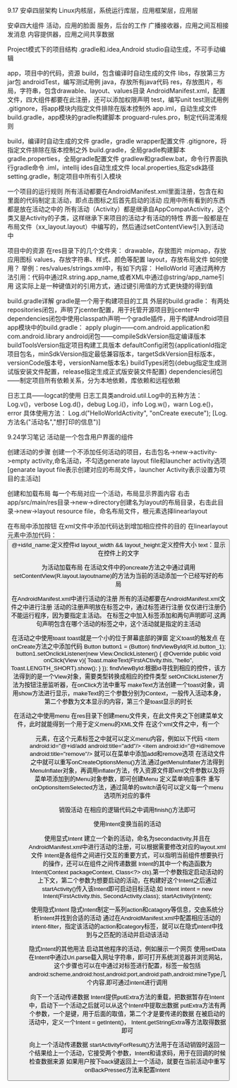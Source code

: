 9.17
安卓四层架构
Linux内核层，系统运行库层，应用框架层，应用层

安卓四大组件
活动，应用的脸面
服务，后台的工作
广播接收器，应用之间互相接发消息
内容提供器，应用之间共享数据

Project模式下的项目结构
.gradle和.idea,Android studio自动生成，不可手动编辑

app，项目中的代码，资源
	build，包含编译时自动生成的文件
	libs，存放第三方jar包
	androidTest，编写测试用例
	java，存放所有java代码
	res，存放图片，布局，字符串，包含drawable、layout、values目录
	AndroidManifest.xml，配置文件，四大组件都要在此注册，还可以添加权限声明
	test，编写unit test测试用例
	.gitignore，将app模块内指定文件排除在版本控制外
	app.iml，自动生成文件
	build.gradle，app模块的gradle构建脚本
	proguard-rules.pro，制定代码混淆规则

build，编译时自动生成的文件
gradle，gradle wrapper配置文件
.gitignore，将指定文件排除在版本控制之外
build.gradle，全局gradle构建脚本
gradle.properties，全局gradle配置文件
gradlew和gradlew.bat，命令行界面执行gradle命令
.iml，intellij ides自动生成文件
local.properties,指定sdk路径
setting.gradle，制定项目中所有引入模块

一个项目的运行规则
所有活动都要在AndroidManifest.xml里面注册，包含在<intent-filter>和</intent-filter>里面的代码制定主活动，即点击图标之后首先启动的活动
应用中所有看到的东西都是放在活动之中的
所有活动（Activity）都是继承自AppCompatActivity，这个类又是Activity的子类，这样继承下来项目的活动才有活动的特性
界面一般都是在布局文件（xx_layout.layout）中编写的，然后通过setContentView引入到活动中

项目中的资源
在res目录下的几个文件夹：
drawable，存放图片
mipmap，存放应用图标
values，存放字符串、样式、颜色等配置
layout，存放布局文件
如何使用？
举例：res/values/strings.xml中，有如下内容：
<resources>
	<string name="app_name">HelloWorld</string>
</resources>
可通过两种方法引用：代码中通过R.string.app_name,或者XML中通过@string/app_name引用
这实际上是一种键值对的引用方式，通过键引用值的方式更快捷的得到值

build.gradle详解
gradle是一个用于构建项目的工具
外层的build.gradle：
有两处repositories闭包，声明了jcenter配置，用于托管开源项目到jcenter中
dependencies闭包中使用classpath声明一个gradle插件，用于构建Android项目
app模块中的build.gradle：
apply plugin——com.android.application和com.android.library
android闭包——compileSdkVersion指定编译版本
	     buildToolsVersion指定项目构建工具版本
	     defaultConfig闭包{applicationId指定项目包名，minSdkVersion指定最低兼容版本，targetSdkVersion目标版本，versionCode版本号，versionName版本名}
	     buildTypes闭包{debug指定生成测试版安装文件配置，release指定生成正式版安装文件配置}
dependencies闭包——制定项目所有依赖关系，分为本地依赖，库依赖和远程依赖

日志工具——logcat的使用
日志工具类android.util.Log中的五种方法：
Log.v()，verbose
Log.d()，debug
Log.i()，info
Log.w()，warn
Log.e()，error
具体使用方法：
Log.d("HelloWorldActivity", "onCreate execute");
[Log.方法名("活动名","想打印的信息")]

9.24学习笔记
活动是一个包含用户界面的组件

创建活动的步骤
创建一个不添加任何活动的项目，右击包名->new->activity->empty activity,命名活动，不勾选generate layout file和launcher activity选项[genarate layout file表示创建对应的布局文件，launcher Activity表示设置为项目的主活动]

创建和加载布局
每一个布局对应一个活动，布局显示界面内容
右击app/src/main/res目录->new->directory创建名为layout的布局目录，右击此目录->new->layout resource file，命名布局文件，根元素选择linearlayout

在布局中添加按钮
在xml文件中添加代码达到增加相应控件的目的
在linearlayout元素中添加代码：
<Button
	android:id="@+id/button_1"
	android:layout_width="match_parent"
	android:layout_height="wrap_content"
	android:text="Button_1"
	/>
@+id/id_name:定义控件id
layout_width && layout_height:定义控件大小
text：显示在控件上的文字

为活动加载布局
在活动文件中的oncreate方法之中通过调用setContentView(R.layout.layoutname)的方法为当前的活动添加一个已经写好的布局

在AndroidManifest.xml中进行活动的注册
所有的活动都要在AndroidManifest.xml文件之中进行注册
活动的注册声明放在<application>标签之中，通过<activity>标签进行注册
仅仅进行注册仍不能运行程序，因为要指定主活动。
在<activiyty>标签之中加入<intent-filter>标签添加<action android:name="android.intent.action.MAIN"/>和<category android:name="android.intent.category.LAUNCHER"/>两句声明即可,这两句声明包含在哪个活动的<activity>标签之中，这个活动就是指定的主活动

在活动之中使用toast
toast就是一个小的位于屏幕底部的弹窗
定义toast的触发点
在onCreate方法之中添加代码
Button button1 = (Button) findViewById(R.id.button_1);
button1.setOnclickListener(new View.OnclickListener()
{
	@Override
		public void onClick(View v){
		Toast.makeText(FirstACtivity.this, "hello",
	Toast.LENGTH_SHORT).show();
	}
});
findViewById:根据id寻找到相应的控件，该方法得到的是一个View对象，需要类型转换成相应的控件类型
setOnClickListener方法为按钮注册监听器，在onClick方法中重写
makeText方法创建一个toast对象，调用show方法进行显示，makeText的三个参数分别为Context，一般传入活动本身，第二个参数为文本显示的内容，第三个是toast显示的时长

在活动之中使用menu
在res目录下创建menu文件夹，在此文件夹之下创建菜单文件，此时就能得到一个用于定义menu的XML文件
在这个xml文件之中，有一个<menu>元素，在这个元素标签之中就可以定义menu内容，例如以下代码
<item
	android:id="@+id/add
	android:title="add"/>
<item
	android:id="@+id/remove
	android:title="remove"/>
就可以在菜单中添加add和remove选项
在活动文件之中就可以重写onCreateOptionsMenu()方法,通过getMenuInflater方法得到MenuInflater对象，再调用inflater方法，传入资源文件即xml文件参数以及将菜单项添加到的Menu对象参数，即可创建Menu
定义菜单响应事件
重写onOptionsItemSelected方法，通过简单的switch语句可以定义每一个menu选项所对应的事件

销毁活动
在相应的逻辑代码之中调用finish()方法即可

使用Intent变换当前的活动

使用显式Intent
建立一个新的活动，命名为secondactivity,并且在AndroidManifest.xml中进行活动的注册，可以根据需要修改对应的layout.xml文件
Intent是各组件之间进行交互的重要方式，可以指明当前组件想要执行的操作，还可以在组件之间传递数据
Intent的其中一个构造函数为Intent(Context packageContext, Class<?> cls),第一个参数指定启动活动的上下文，第二个参数为想要启动的活动，在构建好这个Intent之后通过startActivity()传入该Intent即可启动目标活动,如
Intent intent = new Intent(FirstActivity.this, SecondActivity.class);
startActivity(intent);

使用隐式Intent
隐式Intent制定一系列action和catagory等信息，交由系统分析Intent并找到合适的活动
通过在AndroidManifest.xml中配置相应活动的intent-filter，指定该活动的action和category标签，就可以在隐式intent中找到与之匹配的活动并启动该活动

隐式Intent的其他用法
启动其他程序的活动，例如展示一个网页
使用setData在Intent中通过Uri.parse载入网址字符串，即可打开系统浏览器并浏览网站，这个步骤也可以在<intent-filter>中通过对<data>标签进行配置，<data>标签一般包括android:scheme,android:host,android:port,android:path,android:mineType几个内容,即可通过intent进行调用

向下一个活动传递数据
Intent提供putExtra方法的重载，把数据暂存在Intent中，启动下一个活动之后就可以从这个Intent中提取出数据
putExtra方法有两个参数，一个是键，用于后面的取值，第二个才是要传递的数据
在被启动的活动中，定义一个Intent = getIntent()， Intent.getStringExtra等方法取得数据即可

向上一个活动传递数据
startActivityForResult()方法用于在活动销毁时返回一个结果给上一个活动，它接受两个参数，Intent和请求码，用于在回调的时候检查数据来源
如果用户按下back键返回上一个活动，就要在当前活动中重写onBackPressed方法来配置Intent
